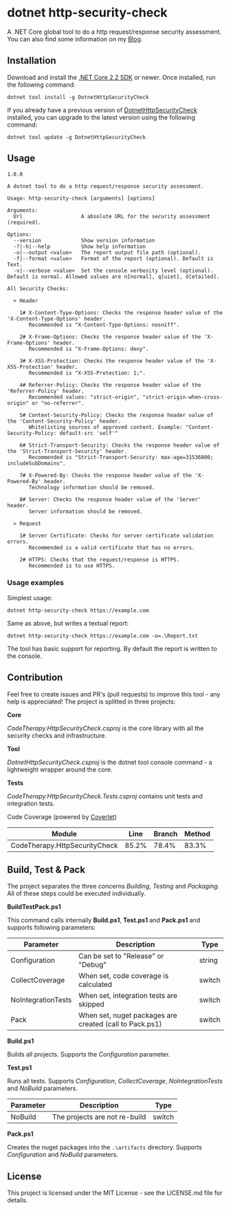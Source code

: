 # dotnet http-security-check

A .NET Core global tool to do a http request/response security assessment. 
You can also find some information on my [Blog](https://codetherapist.github.io/blog/dotnet-http-security-check/).

## Installation

Download and install the [.NET Core 2.2 SDK](https://www.microsoft.com/net/download) or newer. Once installed, run the following command:

```text
dotnet tool install -g DotnetHttpSecurityCheck
```

If you already have a previous version of [DotnetHttpSecurityCheck](https://www.nuget.org/packages/DotnetHttpSecurityCheck/) installed, you can upgrade to the latest version using the following command:

```text
dotnet tool update -g DotnetHttpSecurityCheck
```

## Usage

```text
1.0.0

A dotnet tool to do a http request/response security assessment.

Usage: http-security-check [arguments] [options]

Arguments:
  Url                   A absolute URL for the security assessment (required).

Options:
  --version             Show version information
  -?|-h|--help          Show help information
  -o|--output <value>   The report output file path (optional).
  -f|--format <value>   Format of the report (optional). Default is Text.
  -v|--verbose <value>  Set the console verbosity level (optional). Default is normal. Allowed values are n[normal], q[uiet], d[etailed].

All Security Checks:

  > Header

    1# X-Content-Type-Options: Checks the response header value of the 'X-Content-Type-Options' header.
       Recommended is "X-Content-Type-Options: nosniff".

    2# X-Frame-Options: Checks the response header value of the 'X-Frame-Options' header.
       Recommended is "X-Frame-Options: deny".

    3# X-XSS-Protection: Checks the response header value of the 'X-XSS-Protection' header.
       Recommended is "X-XSS-Protection: 1;".

    4# Referrer-Policy: Checks the response header value of the 'Referrer-Policy' header.
       Recommended values: "strict-origin", "strict-origin-when-cross-origin" or "no-referrer".

    5# Content-Security-Policy: Checks the response header value of the 'Content-Security-Policy' header.
       Whitelisting sources of approved content. Example: "Content-Security-Policy: default-src 'self'"

    6# Strict-Transport-Security: Checks the response header value of the 'Strict-Transport-Security' header.
       Recommended is "Strict-Transport-Security: max-age=31536000; includeSubDomains".

    7# X-Powered-By: Checks the response header value of the 'X-Powered-By' header.
       Technology information should be removed.

    8# Server: Checks the response header value of the 'Server' header.
       Server information should be removed.

  > Request

    1# Server Certificate: Checks for server certificate validation errors.
       Recommended is a valid certificate that has no errors.

    2# HTTPS: Checks that the request/response is HTTPS.
       Recommended is to use HTTPS.
```

### Usage examples

Simplest usage:

```text
dotnet http-security-check https://example.com
```

Same as above, but writes a textual report:

```text
dotnet http-security-check https://example.com -o=.\Report.txt
```

The tool has basic support for reporting.
By default the report is written to the console.

## Contribution

Feel free to create issues and PR's (pull requests) to improve this tool - any help is appreciated!
The project is splitted in three projects:

**Core** 

_CodeTherapy.HttpSecurityCheck.csproj_ is the core library with all the security checks and infrastructure.

**Tool**

_DotnetHttpSecurityCheck.csproj_ is the dotnet tool console command - a lightweight wrapper around the core.

**Tests**

_CodeTherapy.HttpSecurityCheck.Tests.csproj_ contains unit tests and integration tests.

Code Coverage (powered by [Coverlet](https://github.com/tonerdo/coverlet))

| Module                        | Line   | Branch | Method |
|-------------------------------|--------|--------|--------|
| CodeTherapy.HttpSecurityCheck | 85.2%  | 78.4%  | 83.3%  |

## Build, Test & Pack

The project separates the three concerns _Building_, _Testing_ and _Packaging_.
All of these steps could be executed individually.

**BuildTestPack.ps1**

This command calls internally **Build.ps1**, **Test.ps1** and **Pack.ps1** and supports following parameters:

Parameter|Description|Type|
---------|-----------|----|
Configuration|Can be set to "Release" or "Debug"|string
CollectCoverage|When set, code coverage is calculated|switch 
NoIntegrationTests|When set, integration tests are skipped|switch
Pack|When set, nuget packages are created (call to Pack.ps1)|switch

**Build.ps1**

Builds all projects. Supports the _Configuration_ parameter.

**Test.ps1**

Runs all tests. Supports _Configuration_, _CollectCoverage_, _NoIntegrationTests_ and _NoBuild_ parameters.

Parameter|Description|Type
---------|-----------|----
NoBuild|The projects are not re-build|switch

**Pack.ps1**

Creates the nuget packages into the `.\artifacts` directory. Supports _Configuration_ and _NoBuild_ parameters.

## License

This project is licensed under the MIT License - see the LICENSE.md file for details.
